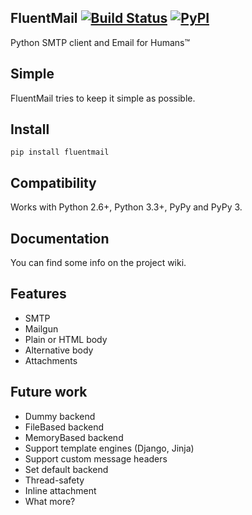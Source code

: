 ## FluentMail [![Build Status](https://travis-ci.org/alexandrevicenzi/fluentmail.svg)](https://travis-ci.org/alexandrevicenzi/fluentmail) [![PyPI](https://img.shields.io/pypi/v/fluentmail.svg)](https://pypi.python.org/pypi/fluentmail)

Python SMTP client and Email for Humans&#8482;

## Simple

FluentMail tries to keep it simple as possible.

## Install

`pip install fluentmail`

## Compatibility

Works with Python 2.6+, Python 3.3+, PyPy and PyPy 3.

## Documentation

You can find some info on the project wiki.

## Features

- SMTP
- Mailgun
- Plain or HTML body
- Alternative body
- Attachments

## Future work

- Dummy backend
- FileBased backend
- MemoryBased backend
- Support template engines (Django, Jinja)
- Support custom message headers
- Set default backend
- Thread-safety
- Inline attachment
- What more?
